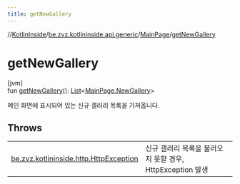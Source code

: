 ```yaml
---
title: getNewGallery
---
```

//[KotlinInside](../../../index.html)/[be.zvz.kotlininside.api.generic](../index.html)/[MainPage](index.html)/[getNewGallery](get-new-gallery.html)



# getNewGallery



[jvm]\
fun [getNewGallery](get-new-gallery.html)(): [List](https://kotlinlang.org/api/latest/jvm/stdlib/kotlin.collections/-list/index.html)&lt;[MainPage.NewGallery](-new-gallery/index.html)&gt;



메인 화면에 표시되어 있는 신규 갤러리 목록을 가져옵니다.



## Throws


| | |
|---|---|
| [be.zvz.kotlininside.http.HttpException](../../be.zvz.kotlininside.http/-http-exception/index.html) | 신규 갤러리 목록을 불러오지 못할 경우, HttpException 발생 |




